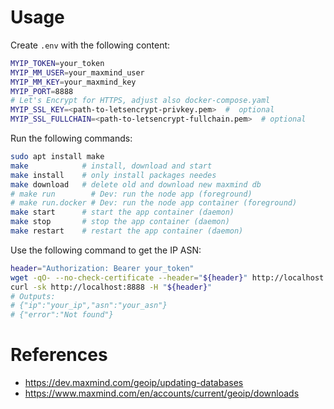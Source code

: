 # Usage

Create `.env` with the following content:
```bash	
MYIP_TOKEN=your_token
MYIP_MM_USER=your_maxmind_user
MYIP_MM_KEY=your_maxmind_key
MYIP_PORT=8888
# Let's Encrypt for HTTPS, adjust also docker-compose.yaml
MYIP_SSL_KEY=<path-to-letsencrypt-privkey.pem>  #  optional
MYIP_SSL_FULLCHAIN=<path-to-letsencrypt-fullchain.pem>  # optional
```

Run the following commands:
```bash
sudo apt install make
make            # install, download and start
make install    # only install packages needes
make download   # delete old and download new maxmind db
# make run        # Dev: run the node app (foreground)
# make run.docker # Dev: run the node app container (foreground)
make start      # start the app container (daemon)
make stop       # stop the app container (daemon)
make restart    # restart the app container (daemon)
```

Use the following command to get the IP ASN:
```bash	
header="Authorization: Bearer your_token"
wget -qO- --no-check-certificate --header="${header}" http://localhost:8888
curl -sk http://localhost:8888 -H "${header}"
# Outputs: 
# {"ip":"your_ip","asn":"your_asn"}
# {"error":"Not found"}
```

# References

* https://dev.maxmind.com/geoip/updating-databases
* https://www.maxmind.com/en/accounts/current/geoip/downloads
